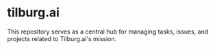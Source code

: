 # tilburg.ai
This repository serves as a central hub for managing tasks, issues, and projects related to Tilburg.ai's mission.
